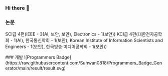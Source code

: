 ### Hi there 👋  

### 논문
SCI급 4편(IEEE - 3(AI, 보안, 보안), Electronics - 1(보안))
KCI급 4편(대한전자공학회 - 1(AI), 한국통신학회 - 1(보안), Korean Institute of Information Scientists and Engineers - 1(보안), 한국방송·미디어공학회 - 1(보안))
<!--
[📄Provably Secure PUF-Based Lightweight Mutual Authentication Scheme for Wireless Body Area Networks](https://www.mdpi.com/2079-9292/11/23/3868) (2022)

### KCI급  
[📄CSE-CIC-IDS2018 데이터를 활용한 딥러닝 기반 네트워크 침입 탐지 시스템](https://www.dbpia.co.kr/journal/articleDetail?nodeId=NODE11522628) (2023)  
[📄개인 데이터 결정권 제공을 위한 MyData를 활용한 금융 서비스 시스템설계](https://www.dbpia.co.kr/journal/articleDetail?nodeId=NODE11197380) (2022)  
[📄얼굴 인식을 이용한 안전한 학습 도우미 프로그램](https://www.dbpia.co.kr/journal/articleDetail?nodeId=NODE11123680) (2022)  
[📄Miracl 라이브러리를 이용한 안전한 1대1 채팅](https://www.dbpia.co.kr/journal/articleDetail?nodeId=NODE11134886) (2021)  
--!>
### 개발

![Programmers Badge](https://raw.githubusercontent.com/Suhwan0818/Programmers_Badge_Generator/main/result/result.svg)

<!--
**Suhwan0818/Suhwan0818** is a ✨ _special_ ✨ repository because its `README.md` (this file) appears on your GitHub profile.

Here are some ideas to get you started:

- 🔭 I’m currently working on ...
- 🌱 I’m currently learning ...
- 👯 I’m looking to collaborate on ...
- 🤔 I’m looking for help with ...
- 💬 Ask me about ...
- 📫 How to reach me: ...
- 😄 Pronouns: ...
- ⚡ Fun fact: ...
-->
